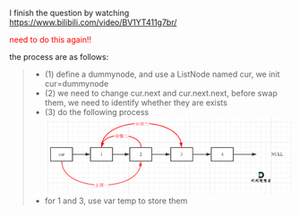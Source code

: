 I finish the question by watching https://www.bilibili.com/video/BV1YT411g7br/

<font color="red">need to do this again!!</font>

the process are as follows:
>+ (1) define a dummynode, and use a ListNode named cur, we init cur=dummynode
>+ (2) we need to change cur.next and cur.next.next, before swap them, we need to identify whether they are exists
>+ (3) do the following process ![picture](./picture.png)
>+ for 1 and 3, use var temp to store them